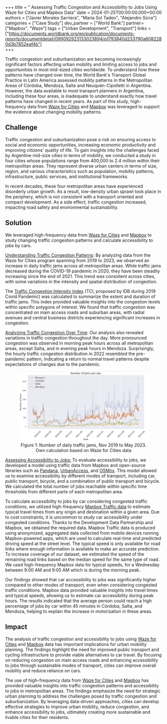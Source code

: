 +++
title = " Assessing Traffic Congestion and Accessibility to Jobs Using Waze for Cities and Mapbox Data"
date = 2024-01-25T00:00:00.000+00:00
authors = ["Javier Morales Sarriera", "Maria Sol Tadeo", "Alejandro Sicra"]
categories = ["Case Study"]
dev_partner = ["World Bank"]
partner= ["Mapbox", "Waze"]
tags = ["Urban Development", "Transport"]
links = ["https://documents.worldbank.org/en/publication/documents-reports/documentdetail/099092923133023894/p1793840d233790a6082280d3b7852eaf4b"]  
+++

Traffic congestion and suburbanization are becoming increasingly significant factors affecting urban mobility and limiting access to jobs and opportunities in most mid-sized cities worldwide. To understand how these patterns have changed over time, the World Bank's Transport Global Practice in Latin America assessed mobility patterns in the Metropolitan Areas of Córdoba, Mendoza, Salta and Neuquén-Cipolletti in Argentina. However, the data available to most transport planners in Argentina, including these four areas, is inadequate to understand exactly how travel patterns have changed in recent years. As part of this study, high-frequency data from [Waze for Cities](https://www.waze.com/wazeforcities/) and [Mapbox](https://www.mapbox.com/) was leveraged to support the evidence about changing mobility patterns.


## Challenge

Traffic congestion and suburbanization pose a risk on ensuring access to social and economic opportunities, increasing economic productivity and improving citizens’ quality of life. To gain insights into the challenges faced by Argentine mid-size cities in terms of mobility, we conducted a study in four cities whose populations range from  400,000 to 2.4 million within their metropolitan areas. They represent diverse urban centers in terms of size, region, and various characteristics such as population, mobility patterns, infrastructure, public services, and institutional frameworks.  

In recent decades, these four metropolitan areas have experienced disorderly urban growth. As a result, low-density urban sprawl took place in the periphery, which is not consistent with a transport oriented and compact development. As a side effect, traffic congestion increased, impacting road safety and environmental sustainability.  


## Solution

We leveraged high-frequency data from [Waze for Cities](https://www.waze.com/wazeforcities/) and [Mapbox](https://www.mapbox.com/) to study changing traffic congestion patterns and calculate accessibility to jobs by cars.  

<u>Understanding Traffic Congestion Patterns</u>:
By analyzing data from the Waze for Cities program spanning from 2019 to 2023, we observed an increase in daily traffic jams across all metropolitan areas. While traffic jams decreased during the COVID-19 pandemic in 2020, they have been steadily increasing since the end of 2021. This trend was consistent across cities, with some variations in the intensity and spatial distribution of congestion. 

The [Traffic Congestion Intensity Index](https://code.iadb.org/en/tools/coronarivus-impact-toolbox) (TCI, proposed by IDB during 2019 Covid Pandemic) was calculated to summarize the extent and duration of traffic jams. This index provided valuable insights into the congestion levels within specific polygons of interest. We found that traffic congestion was concentrated on main access roads and suburban areas, with radial avenues and central business districts experiencing significant increases in congestion. 

<u>Analyzing Traffic Congestion Over Time</u>:
Our analysis also revealed variations in traffic congestion throughout the day. More pronounced congestion was observed in morning peak hours across all metropolitan areas, except Salta, and in evening peak hours in Mendoza. Surprisingly, the hourly traffic congestion distribution in 2022 resembled the pre-pandemic pattern, indicating a return to normal travel patterns despite expectations of changes due to the pandemic. 

<figure align="center">
    <img src="traffic-congestion-Argentina-picture1.png"/>
    <figcaption>
        <center>
		Figure 1: Number of daily traffic jams, Nov 2019 to May 2023. Own calculation based on Waze for Cities data
		</center>
    </figcaption>
</figure>

<u>Assessing Accessibility to Jobs:</u>
To evaluate accessibility to jobs, we developed a model using traffic data from Mapbox and open-source libraries such as [Pandana](https://udst.github.io/pandana/), [UrbanAccess](https://udst.github.io/urbanaccess/index.html), and [OSMnx](https://osmnx.readthedocs.io/en/stable/). This model allowed us to examine accessibility by different modes of transport, including car, public transport, bicycle, and a combination of public transport and bicycle. We calculated the total number of jobs reachable within specific time thresholds from different parts of each metropolitan area.

To calculate accessibility to jobs by car considering congested traffic conditions, we utilized high-frequency [Mapbox Traffic data](https://www.mapbox.com/traffic-data) to estimate typical travel times from any origin and destination within a given area. Due to cost constraints, it is uncommon to study car accessibility under congested conditions. Thanks to the Development Data Partnership and Mapbox, we obtained the required data. Mapbox Traffic data is produced using anonymized, aggregated data collected from mobile devices running Mapbox-powered apps, which are used to calculate real-time and predicted driving speed at the street level. The typical speed is only available for road links where enough information is available to make an accurate prediction. To increase coverage of our dataset, we estimated the speed of the remaining road links based on the median speed for the same type of road. We used high-frequency Mapbox data for typical speeds, for a Wednesday between 9:00 AM and 9:05 AM which is during the morning peak.

Our findings showed that car accessibility to jobs was significantly higher compared to other modes of transport, even when considering congested traffic conditions. Mapbox data provided valuable insights into travel times and typical speeds, allowing us to estimate car accessibility during peak hours. The results indicated that the average person could reach a high percentage of jobs by car within 45 minutes in Córdoba, Salta, and Mendoza, helping to explain the increase in motorization in these areas.

## Impact

The analysis of traffic congestion and accessibility to jobs using [Waze for Cities](https://www.waze.com/wazeforcities/) and [Mapbox](https://www.mapbox.com/) data has important implications for urban mobility planning. The findings highlight the need for improved public transport and cycling infrastructure to provide viable alternatives to car travel. By focusing on reducing congestion on main access roads and enhancing accessibility to jobs through sustainable modes of transport, cities can improve overall mobility and reduce reliance on cars.

The use of high-frequency data from [Waze for Cities](https://www.waze.com/wazeforcities/) and [Mapbox](https://www.mapbox.com/) has provided valuable insights into traffic congestion patterns and accessibility to jobs in metropolitan areas. The findings emphasize the need for strategic urban planning to address the challenges posed by traffic congestion and suburbanization. By leveraging data-driven approaches, cities can develop effective strategies to improve urban mobility, reduce congestion, and enhance accessibility to jobs, ultimately creating more sustainable and livable cities for their residents.
